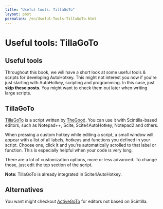 ```yaml
---
title: "Useful tools: TillaGoTo"
layout: post
permalink: /en/Useful-Tools-TillaGoTo.html
---
```


# Useful tools: TillaGoTo

## Useful tools
Throughout this book, we will have a short look at some useful tools & scripts for developing AutoHotkey.
This might not interest you now if you're just starting with AutoHotkey, scripting and programming.
In this case, just **skip these posts**. You might want to check them out later when writing large scripts.

## TillaGoTo
[TillaGoTo](http://www.autohotkey.com/forum/viewtopic.php?t=41575) is a script written by [TheGood](http://www.autohotkey.net/~TheGood/).
You can use it with Scintilla-based editors, such as Notepad++, Scite, Scite4AutoHotkey, Notepad2 and others.

When pressing a custom hotkey while editing a script, a small window will appear with a list of all labels, hotkeys and functions you defined in your script.
Choose one, click it and you're automatically scrolled to that label or function. This is especially helpful when your code is very long.

There are a lot of customization options, more or less advanced. To change those, just edit the top section of the script.

**Note:** TillaGoTo is already integrated in Scite4AutoHotkey.

## Alternatives
You want might checkout [ActiveGoTo](http://www.autohotkey.com/forum/viewtopic.php?t=11998) for editors not based on Scintilla.
